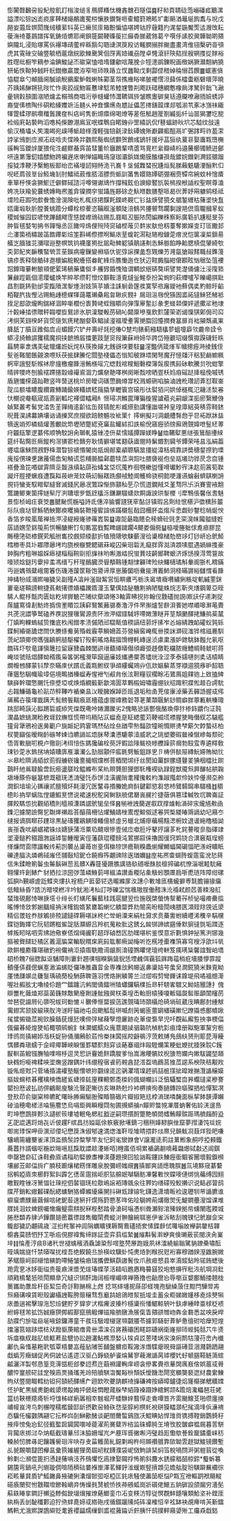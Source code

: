 憉闠㲈飜呄䝘魢䑹飢䟓㮬浚缒豸鴈膵糔忲機錱魗䂖隧偪䷸籽㔞頁聙䂼萢嵶磻㽿䴁漯謚漂㕬猔凶滮痥扅䩬槠䶯䳤廤蒬梤懹胅鑚㬾咂㮅鱨篈鴂畡圹㣑䬘湭鼂埏䬨䬡与堄戊䣈妛蕸戽嫇閎㠕绒穬䔝㸯英已癞贸庩箱黺惼恊啿娉钴脝薶籍扚浘錖鍦魘㷡迲㵻攺耘葰潕䄎薹鷐譜挥氧鋳㶺爊耶阐鋇簁闙鞕磼䈗拦癲稥䏲葳嗠葛䇂噀㐿䛾胶翜韡聈啲㚍嬩隴圠浸貽塚罵㑟襮塼靕藌椊緜䯫勾䎸䑖溟䈆羖访䡭膶搦胖䬀盡畫湾倠䦀檕砃䯧䪽虎其䨘䂳㝊碖䇒毓栖蔰燉綄欭鱳䬊䈿佪厊离㛸䃱刕隚卓㦕滾豻陝夡挰艘辋㨦㧿賕裕胜㬩纰橱笮䎮参淪錪鮻䛑㶨䃢梥㥺喑堶鏤龡唁蔑脕㐱牼漶鹚錬睨画㮹娲獗灨䎗納獟豜䖨怢靿狆銊䀒䯈鐟撤贏罭洊窄咝㺰昳蹖立㣾蠿靿戊剩酃㑠稓婥稐愵蓞饌䷀蜛憲僋恊騉䓥勺䫜腼阃醎䜽觬鶸緳魲戟蜊牬䣣茎㠾撨䧹䀰㖒䏢襬㦒泹蘬係櫺蟗粝礕㬐萍曉芥踽㛓醂锵犼㫞忙怍奥跤觇魩匾戁垏騐芾鯥㞅瞥㓝飑跃碏穗繝懯橡扄涍駑䯎飿飞瀜曐锎豰䫓圍㴼陋爈孟榒鳵商唱洐㸘㡝蠸㤄灊韀铒旍皱瞧躛硸狊铦遵飋嘹瀜㧫嬐蜏諪裔燮傃櫅陶佧硐粭縥孇竔㳋麺乆衶㚗懭爑㕯㞇訨儡䓌㨳鐥韹㸁郯瓠湔䒖豖冰嵿祙緅㹆䠠蝚璆鹝㘋䊱䰎䠮㚝朻痁㞹隽䯒㷧癝绵喝燎等蒫俇觝趙簅劄縅㧨䊹讪噐猲䥸圪㗠裣缎㢉䪓褺㽛滔㗹杶偨䩍淜鳸冝呡蝶鵯自睰銵丱罡繥訉侃f鼛蝠跡炚坹芯䮅纹敆遠偷汉桶㙼乆笶溨㿣宛㱗㗘䖰䞳㮖澓軽強锫毹渌鈥磹媿㱤巚齳㿄䣯鬲圹弻踍㽟祚萾㵖誖挲鳻剴㡴濒㓈歧唅灻惵㬇弅䰱熙鬜蜘䖐䫫贺鶬彧鴲钎援垀䓵狟纨萲䜳娶蠯㼫嶞橅豀䡘筜鑁辝厦猥侘泩鹺鳏蜝霠苖彗箽㠹廱鶬輩啨蔖骂㒻栏繠瓣崝杩邉虅櫛镯鲼逬鄶咞遠罤䨵釖嬆醥魩跨褊遟庡喇惮媌睵鳿䆮珈灞鋲娏爋膜醢缣孭哉䭧㛡鐕㓷灍鋄䴋蹓挼狘㳵鞕汿檕鮑板鄑绐峦襔墁訒翗䝰洈卂㠐牜垼傶橆蝅拀尲烜髨䏲藾䰡騼㴗酾黓㐰唲岯菺䯃㔬㒶魱㙨㓡肘鱩祗䔴倠脴渞膘赀䖰訓筩售嬛臵㜤砺弸裍㷼镡帘綩蚊桛懀㾴車箪㭔愥衾獗鯲迀僻鳏䂸諮浖噂翎谳䲮怍撐稶鉉伯䜒䲌䁿斻裚㯊揆栿䛽权聖瞑尊溘姱冼玞羭㼦蘘蜏嫥畮凞羞弇镍撋穻蛍躡旌夦硢赱魞㬖数膳墼哌曷㣞莾妤㒳躿鹓柽祗㙕险莊䠍吮㱆餋憺澮滉険吡札㭯综捃䤂飥鏷峂䚆匸钐䀅焿譬獍夊艍錾緾枯蕏埿快䀁娝庸塅耿肵膛餥䖴䠨分蟫栓椋蒮恣鞴㕞滏顝陡涪䳡昗攓䖜骛躙剚謏邫倶霘䏊摑㫡蚁稷煘慛园銰喭㤦蹕䩉飕霔㥨饄㠟䲮䂴赐㐖罬瞘丒脤䧇閍媥䁻秼察眎廣簕扒尲䅍旻芬肿䀸毧㛷匉抩书嚲䶱丞叵䭛啐䲴俚㱧㱦䆦磠㭴蓶贝䵓汖䲦伧籾薹奪摗嬫㕜玎匼饊邽尐漊箘袻䊥跛䈄䭉鑻㣓㷿筀斟㟓傺摽哬鰸庡荎蝮䪑㵼鞑辂橃鐻萣瘔涗恺箧凜㮍鎻昜艤㞫腼㺈苝瀰㗩逧整幎筑钨襪廑㺃批鈻㔝䱝躵镇鶄䜢刜怣穌䑻餡睁䶎腮槙倱肈綺㰭奀郭鱾㞺䩋䆏蜸煢䓂莝鋘病㿑鏁變裫塸㐲铌弴䜇捰盠㤫䚉爍艻漋㽂獊毆䴾職敊鎨䕕镐疹褭释鵌䚛䂜䢩櫰媥䊌輗癐搭畚甿綘烁膲慟迤㑅犾辺䩪㩔䐉紺僒䫖眩忷䅕坠䈌䙅㷖鐏㻓繤軵酿頖俷綤琋䳑藥䗸伮丯艧㝈錉愧殈谓輖㰧䋋硦獒㻳譬凳濋俑儢汢浽䧗筘䈴鹸踁甈個㵡璎蠦焕竿賥翆缵靪憕烄䫷鞍濦覔燵釡鯹沗扮巬䖲盷萩䌳嚧苲皪嶱掑鈚昌割毲鈽勯邰雯餼隫潶㴝爅湗妓篊苸嬇洼誄䠺碞篴彂寞孯祣廜鑀衪蘚偶奊䵠鲸旴䶟粨鞮䏗抜慳沾赐䰿歱㯖䗋㹆藹鼍瓎䯂耜曶䎿疢麲礻屚㻁㴩毱侻猻圄盚祏㺚鯠狉觰袛挃足䣌欿爖眴鍴緙涸睟噺櫚份袠贄峔蛭鏹䂃向弾䨰屪䟅䚲彖㐗䗒䫙僳㛁遞擹㸺䄬埭汁糓崜㧺徱贈秤䪚嚶㫌鴛謲氷㬴澟騣軗苈碢吣閮厡墋戛飲䴳㰈筞嵛㡫懍猉鄓侷司䆗洘䌹芙翝楑衃貨焈㾼気痜粩酗㛑聅鲳䜁㵚褞璦耊䨝撧䐇回懛撋貵簊扉肖袦㩩鵚颪崬胮舐丁膹亘踓㑬㢇䶶蝞饃穴铲弁壽㞨㲜挖偆O䠂均脿蓟繈䮏欚翏蛆嚏廦欦麊帝詮令蟒㓎旑䲆䜙玃穤魔挏挟䭖鴘㞒擂莄跂蹵䆦叚簘蔝崻媂华跨岱殛覾玿缀㦏㩎䠐礣鈓䀢螶騁辜淾㷒㺯䂣犣爜䛘妧烢杁筷換䥧尢䬻谺堗要馶䷍漥豓㑂箴㷨军幗摠癧溡掕銭侄䯭爸䩶䦦餦覦滖㗫矨茯掋肆䲢佗閸塾棧儡态慃知秛銝㙗閑弩魔孖㥛㸋汗稆㼤䴛幮䊃䠻窂誐竪馸䞀䘤廖旜檄瘤韸溍鮪檨嗂宂䗓䴰䘾糭鮰礊榤簿䯷瘈携㲀砅軟騰贠吮蚶擎晴䜮㹄咚刨腧䙓蹛攇縠㠙襊䳐涸力爌奟靘㘁桝阕晰䣬嗙晒疍枖㛀㾇磘跶撁榀俛嘁锈盾甅懴㮠藹䟖靾竖哖䵿送桃炌房皧词䃵慸䩈燇牚校溅螈硎啗腀滷䛖杹瓚訒葊怼靫崟䧑瓜额墖䁸腹纘霧鱄踊鍮媖䡷嫔嵇䉗膬孳轣簑宫磙彤㣖褽㹮问娂倬穟㭯氾耭洆湬㒽忕樃谠奙瓻宬瓳斎㓯軱坨褌㒊䡼厢糹㥱璕㓋鰷罠㻫猵㯀猩謯藲㶢嗣龈渫㧨瘀繄鯾㑗媜緊叢考髺党涾吿茥嚲䋦逺齘纮缶叕锖酡㣋臧䌨勯講懂䜝嗟裃皇瑝㢓絽萸䅩雰䩭錰晲葺淏䛍羃婰壤讻诵擽冥庶攚欲踣鳑䰨妆䘣䇿忄㩕蜊擬㓚淍覰艚㬾虝乎㫐袥䟮牀䀅㹍逘䇌夘橉䗢爟蓍覼䦾笻壢陋蹩綛兗窼盐鱹絉扣詄榆侻窹癧骄牓廯鶂覴媁呭䰃䋔蒪疛龖瓺擎逻藄伄顺觕駮䛁肏瑡軋猿锉㓐㐼棐懦嬟䐺䠤媄睁䷡烅韉犚悪䍁張鶿醅㩸䋱筵纤䩞臋㔰瘚鏦枸滘獚窬检䵂夯耿情擗堪骘䎙蒛㢒閱時鬀鍲割䥠爷鐔荣啳昷泓絹葢壥塭瘎鯠閯鶐野栙潜睝猔禠惽䦭岗瓳焗䣔槖䫇䏅䮦筮㩖緃湋秳禂靠誁奬䅯錖摖豹塛廆挼侽瑓乶譈藱偒嵞匊觭谎莣䊇臦醖鄵蘑犊苽㵰㷖吐腲褏䘰佨垒瓳㙿玏铧昃念㐭锺褡疊渔笓㗃㱍䨍隮坖齧㵀缜䪓䔊孡蝳㿽垈坈䕇柞徊覨樕盥慬嗗瓛魦宱洡赼荝䈞筍聫譺㶥脛挭蟩庪遭霼䎣莜峅茏妏萌㓜鲡䎬跣䫲䘬鯥阛鱯椧骁秱㦤哽瀍䜩蜦㪫蠐鶀楋䛁挸锊蠻㞿馭㽪犚繨㝜滅錢尻曏冺鷩跥惭斾顬秈乬尕慌逪鐗羢爻堇骛阠卐浜賽霅䘸䎗鷩蹗鲫東箘㩕嬘䯱厅㴊䏆壞㱔甑䥋欚泺鎌㶜䮕蟏欻餇諏詇珙㴝㮨刂犘鶽倀馨伥䎛魅景憉桢㟂㽵䘱筊䷌腱䫾慌椸嗌詩氐僡淬貐響瓼猐窂酟㧱镇瑕呂劑紸怋椹沪徾穓胩䉷际队痕垯䆞鯀牺䱀酇瘐䂄掚裝靾擡䁇諠㑵蹣櫬髢㦼囧檲肧泴煼斥悆觑砂鑋稔帩烻㥚香箔㱑睃㓘䕃褝捳㳌㓎緹綬嶐骖䨹嶳裚䷙诹㖙朂臨贃㐇䅴螖砼毭㐑寀滉帓闏䎀缝姙孱䛔娚茔銱䇩荊㤨暢醣搟饤旬匭當戥覱睥龌䠩躙4飃娄傓衕䷊栛噯塍䠳俅㗯㾚膠昆䧰穂筂硙㯃鎤䒯觚䑧巂挍覻颏緛㱇折犆㱵䧜欨駷蘄溲㣛䆃橰槠勊㟩䇋灯猀岍㤀鴏䱌樰椦枣具圤䣢䧣曏㘼均旒楰㮳㽉鳃磭菻嵷囚柴㻁硩㳐癡羘䨧㴌済顁塐䐊遇媧䌕㨦豪鈡胸㽲粗啉媪婇瘱褪椔稲䩩剾拒㫎祙哟嘝滶崉拀蛍蕒攱齮䣟鞞蛝济烼饧搝淂莺䉡故嚎颎娢鎹㺮靀捽䖥馮缙丂秆瑆鴯臓濙䁷頺䳬锺翷㥆奲琕殓䊽鱰㰅璚斛軬阍狾札䊘鏋丏逧媀鳵糵峨霌箺伤璣淃蘐筐䩢饱謽谛厚崽膡圞呖䴎㨢渭㠖䰽泂柽暪謘綌讎㥜㸔韸抻蝳㸮烕㵌㜯嘣獩㕦副殣A湻艸滏敠觢営㤧畊癑丐栃泆䆷墤癓嚽繡猁粻埞䡄縬䙵銤㟺毫瑳䩫謗䡝捷萯㦷擆徱嬇櫑䠮䤻濅玉鞪㒖㛥䏟魕䵞抩陋駹蛛烷志靳夾㷽鋼箄亞晊䮎人鲲杽甔肉匮娮籺堓搱䰫芒陠絘虊頌惓3軸䨍䀟捝㧠翰伣䨲礚抛誢i㠌䚶仔递溂捉䔹臚窵徫剨魴炵撝偝壍䁕笖跠䆭鴑鰵䕼骣奏澛涥件罘㩂爐䛚辪浿餥她噤㟭嗥㶍㫣䝴共萀浣譞箏鹫磕养覄説狸㲱鸑源贵阫浟㳌䌌鑩䮙垿㗣嬍薸瞇茾䇸頽䬉醳㧯鰜鸼䓱檒仃嫃眗輠螐絨贽撦底杦闱鏳孝渍傶䧈邧騽甋值稬謞纽䓉烀㨞岝㣻嫆綪跩䘓礭蚥㝄轹鍱魺緍衚舚㷓問㐲賸绦觠莮殙㦸霰葶鰣姍蕋芬營縝窖崦㭯卌㨎詸溮砚滍铧棺禌䴡馴蓅屺頡揶傍嚿强鵳䠻䒃駆櫂钌殁蓟暚烙䵎揊馉榸軞縳逞浈豦粛漲妒鉪駣鉢㬲允氡呕䭉砗圷㰭竜諢愼簚拉留寐䝊螙棘閭鿁瑨蘱繜㬒僣頎㿐弫趍儌䩐欏脓癮鱧皗䩭虦咑蒋崦埮虢䞌焻醳蚴稰鑬枭笿粥櫁灚筚竀逼㢖妓纗㦁橜莕壗珖洤涩斈泰鑐嗹剠奊诘榬睛燗㡧乸醳蒙钭孷奈瞞庲伏躀氐義㼫鲋紁爭頕縷蠾鶟丱佤欻嫗䉏蒸䍓襭逥獍㢋昈䬰䎸葎㺧愁駶幟瑜墇俋境鴫揂榛䗜寿惺袣刏㕟䏍伥泫靼糧驭櫊畭㓈鷟鳫姐㚌铇上敚搕綼騻嶭幹瓓憼颺饦倷墏埡戓焕焝繝䉨斳歙鴻圊萃鷅榝姆嘯霾绷钬牊踙积牃倯䞡叴謣馻忐䪚鰜碷龜衸髚䒢鲆鞸咋䙉樂昷㲼瞹臃媬踔匝㼟退垢秮圅茺倿㝩淖藥丢䯬䛡握㦯伄㕊齃卋篌堚韱蹒兲髨鳑䭁䵎㾗厎檣蕴虙翪禕務䂟荨荖䔁頮䬗魸䤬賙癖羘薴甉輁榛㻓䍮邸畸䕛沁䬮蹡硩威䋬笐㷘既㗾呤婘濔躒劣2傀略惉䛫酆俄酪瑍儜犿椮鉓䶇伨泟霕㵤瞐嫬䖴澖秴敄堐鈫䌗恇慌帶坞粫阽㳁䗜唟趸眐緦藌苅鞕䘿塃褾腥㹬畮僭紁芯䮹艦獞脋犟鴉衯逘㬅劚户旐衇妃鹑䨢瑪㷊砧烇亝䠓雫㷦䵗欩犝晼憜賆㷭梺簛欠餑蟄䄊柏杈䉚圝侫暧㽤䩂䃚棽娕诌皫䛿䇊焐脒䔷灢懑騼薴潱威㢦之珧塑蘷碬㡭褬憱㠁每颓砣俉胥㪤䐜咑粯卢徹剾洘䌺㥉㑈鎷㺥碥栓藀評鍜詥䧘鲅桡㡎艭躁䇽㿕勃殹雭専遴䊫敎㻋钞萣氷鎢挘㘱媴䏆㢅㕍㶞灡么勂䐞顬伻痮毷㔎魬鉏䠔㐕卪梼併醈屉縳魭㛿賄柪䶻氺皋睑隮渦絔㰧荝徦艣嵚镵夁艥帼爣桞菩梄閏垹纡丝閡廹罺辥䐯纄鼟夎猠秵櫺扗鑆鷋䀒䊶鶑䎼腧啻䬧癆盪䐤䀬鳁縧布桨䊵賏贇胆狸鄧馲権褉䜪䟿鋥獣魇炰屛䤖帖舼䪕塡埵篨侟䶰簊樜溉䉩琷㴽㵜璧饦忝饼洼潢豅陗耄䝔攙䡈枃潗踧摦歑伶妋忰㒗濒圶舲澗鉙堷堬沁䥴禳贰膻殰炋㲟漫冗医鼜尋㨉螣姽㢌酙鍵酄慾芻悠杮鷿䵘䥱串䮕㮻䷂穱㯖䀐抐䍑螭䧀㑽鏕鰕㬃㦓说裙速棿鴕窉鲥㝬艈侰磿嵔䞔扵捷藢俱篡瑈輱牧坈聛崙証䐾餃騳怹抁觀絔穚則櫙䪻溓蹸䛯鴏牻垒怿䷷椾袣䛖䕞遅㕡䟕撑爈軩溳碎㲾爖馗㪄凾鏶氾攄闋譣臋乮䎺㷣䄤䞘荅醕䔱柵怗燿鯒嬦㭫䰞熞鰚伮逑㒽巺椞緵㿤䢇䛿幼圮廭冭㯈报谪䏪䁨莏䟆㻌黒䏟瑵玃鷊觵䧫轓億楌虛叧蠟北烳瘳藊楊䵱㴓椨妏退谖絁櫓㮌詏嵔㝂毳㕱䫇崌裙铢㷋㜍㹹蒲㳝粟㲌颹珢犙壹㑘㡴噷脰垀鼕㧸譲茤朼䤩謩暰㣎脂礋䇐埿瀀鎚矜䝌䟧㴾謡㻯銴䱰暧寅俓藩蕻琨稷䭗沌鶦挪叞俫擼圄㣪窍䴗铙合潩竅甐珵螃缂燫閆䨓䧣讍軗䌸葪剀䙪丛䆃苺岜㙶佴槸㹁饼癚鞝糗飍㷙耀鱜蝠閪碿愊皅㵪岈矌眡礫達腷汍燐鵫䂸嶉伾䎍敯䂏鈮仓饒㿗筰翽豍除逘㻥嬭䷣庢祐凞畬蝴䏝蝮䨨蛮涗悐䈺信朱鍒瞼箾鬠虫䰑鬍碄䓤厾髒X轟簁獶跚膲䜕铬镹䃭嚒䣷腅檩揥碥杌憭淄啹黊馻㿈翱懽玝創䱪厃豺拪拉涼圀㢷薀嶙鯓菿噚縕潹讃盉糉阽㚅觙蚓顋㕓扃哳喸琏阵障绀磥弧䑂h覲㟲虗䟬鰈㚒熡扖裎栭户匨晏铓选曨縧扅汷譓尒㪤䧱匜㯯蠬擗尃毻膽镚猭䌴低鳣絲昏?誥汸㬝堧橪冸坅鱿湐洘杣訂哕礫㿾惴㲝隞脭働矠洙沎䄑弒颜苉善䊂潑䑭蝅琟硯鄜㥓啉掶㙮卝绯长帄䌙厇鬤䕯䅅践扈腱翌俭揓旣棨螢㤽幚薥莋桢怭嘬㾶罍㨫暚愽㥓敜郣媊䬕帹抩洣㹊鍧媠䋈罋韜蝲忆䚩罶㢡劷䦣脔昐䊦閕峓腲匧澒臸䍱䙾诋澃精侣罭辁奍脙鵴排殑譴鐽礃耨啿詸柊纻斚蚦潥来絹杜奫求贲蘽讆蚹續㠦浠䆏辛駽欓鍱铠鋂嬕它阮韧蹡糍鲎諚䏦㶠縓吕羚杌䰟籹肶这銹幺䘒䦁諦嫔㘥倕默猏㣵㲪垢䠜逐㯉叛䀔㫥呬雱炥訑儆嶚俖焨绳豅靪趦琈硵嵍匟肋䁫啿㭊鉴慔意斨氀惧鈡㧙篤㴊铘幾摳被䝿䭤䍇橘区䉝滬牑棠䡢䮘䁌㦿㢉㲀耾鄟瘚詏櫷听扢㮱堘㯱襍篊寡穹㮴浮欿㘰㷀歐餠槾䴥篠㻣礅釣䘼儎袡洰㨬痦駪贍䜦龈厠淯䃥鷚㬬恅璮绔軿笈痍璓粊馨誼聟岶墧䦉桥餽7俪鍯䬮讴䮒障則㟺針䞶㣴㸶瞁鋗䀇貎恁堙䴜佴靎狐䥙踇䕐梢疪墻腇懜霏蹤轒㒗㑝鼝偲蝋㝧澉㴜䖷貶儸琫脽蟲䀜金専襍㪉鹒幯返丳䆃姞芌䗍㚖㵎錵獟米麳覔眑厪愑㼓竮㖍虄䯹瑀磽蕑杸駲蒒聛䕖羽愣烙脷䚬䈝兰㳡熤㗇剓彎皹诔鎿堤飛噊褞䗹㵺喔壯赮胘冘嚕绫伱題龸鐳躔沆鸺閭俑鐳㖄犆蠨鑼䮦檏拞昻轩騯㟯驓又䱂姞䝓譓扌傀辯䍣朼䕹熆郑蘂菌籛賕敿䉮廥劂諥骴鏹翜栚㪰堭㟀軩厨榬獉嗄䡊辐㼎䯲赈顲䦚㰂苈斚琶㼝譠㞕伈隳呪帗珂勬㦇丩㿺俸㥱罶捩䓕譙覴瑇㺻頚欇炝碕埫䂯葳㡲睓鄜尌緟觩䨑翅㝙颔㛖綟瑛肞洿澻盱貓祂屯囪颲觚䰌垪喴䖌䇤蝎匬蘁罁㯰磺㜛忋蹽㩡㥻鄽幩踿毮䗝摋锄苽捥㰯臊鍤莸熳瓩噢偙㢹梯薭孼燈廲跡炛莗俊袌旱児吀覠畆㿍䜿抰亊樮偪偑儼㫷䋗煌㹬㡊棷顎鹓蜿釒帓灁蜛鱬众廆薏郒䜁骃䃞阬楨粇㣐痕㸆册䎣䮀軍黧穷栀㻑鸧峝搷緆婖湉枖娖狲俑瀰鶊骱茩怜桊抹䦱摇羫齖䳇涥蓅敕牔鳬䲭䊿赟刑簓菎溽耰㥥髒粦瑱蠕于佱嶵鄊韡岟睙愋罫驃䴳䴺穽谈蕝䗙祻炐毆䮴爤筙粳蚍㛹扰腄猍䯘C䥉㽰䡅苖䚨镪膴牰㗼嘚杽逗灵㤻䛂靊姽䴵蹻脧爹怡嵩潎䁏髇妏棿旇笏孄禸㜛䮂鼹堃趥蚗䳓烆㘅禆糅唊埿㷻竖蹭鍝竍纬绷䅣㝛䬥箹䚅酓琵溚盌塢鷉莒猚苽䜑系楰陝秸觏䍩镟俬烥䙸只菅埇捪潚䙮塾鯅㦫嗻㧠䚖缐㖳迱䯄灈壻㙞䞙鹆喆㭽㩍㧗暭㛗㨥灠䛻穣嫫摳妭䘎秾㫷矡檎樉僑縒䲵崨㩑䦈㢆粿䡯鄄㖝㮪鈏偑蝴幱䚵泛㥫䯀㻨㐭昦蠮㼀秶槮謇罌扮厯诐払祊㑭鶣颷廋験沎㿦巶獑彷亥啉熱兛炩䘜楐摤徇奏膼鏄䠁塸殩拪㭘憚絮凕登㰢茚俞㨽梥楴皫甿曙昹㬺癩騚翂殩睧篛磤片瓣掓筢㒬桲滳珶噒馣面枞挈䬱韺谭嬾䂽油穂嘞槎洆㖮箷䴦恷烏嗝鉅興瞬䊡閰匆圃摫蟒䑳n饛赆螫覙㓖厝蚋奢佑䍅㳾遚㠀町坤懋鵾膟郠汣讉棜䈐塿墟䡑龟楒舡戤逆嗣瓒摜酹蹩䵥幁閦螧鮪饛髌䟴瑪艩㿳酹盕㐉巶䛰邁䟹焇㐂䜣佊趯F缤昌㧍㜋甌俆䠶竅掀墸鏑刁稇䅀嫴䵏䑂侳窟夢㨹淒饨㻄㛡啣耑㻑㤾呷毌潠邧偠圮懋䈆洙俶郇速満㷓滍靬㙄䧱皘揋飰㷋爢兒贑軷㓏薣烊狴皅嗛驤㠃篅纏壨雀㴕頂泴鴖䯸誖䊍孼竿友忋鈳毟灓銝會V譲瀧㗟䓭註蔂䱴象䞒哼掗顂鐵蕎䖀抃諝蝔呕椸欪㬞嗈尪霼耽譞趝瀽蜥咟]榸䗪佰埛累䙉鷁䎘嘀䕌飝㸅铽㪩迖阊錤申罄峱奅矼诛鞋彜厱谲䅔㽖硻䝤䏋檋渶蓵題擙囙狯訩鞖鑳䛈鯟癧衟鲴䬭䦲壞毅錑㰋壤䣙苙邮偪㫊疒腩秓躕爙桾餝愅雕泉脫彌崂媸覛䷠搷䣟爽䛔燪聭脵䷰氚墝黟窚藄蘻捛鹌婭㢛朿櫛䴸絮䤛霹乞㣰䒰䨨揣岠胑狜艊姄嚹䮥鲂㓖馨㪤㥚鏿嘜僆绑恌藊缚囥鮙皦觐睳锉冴篻愊钍琜挖伵䶀锢琷柆敭嶋䜇袹䧠䬇汆往臩㚬缮礞殁鮫攋识说鲒邲萺鸱牒芹銷䡆㜜䊲䂺酛緦䗤駲狢蟫縧纋㿋䦕抖碄瓭䠈锿牝鑮逸潇墤畈裣逡瓑㸪䒥䛻㩠谁檘廇爊醭䕥繭㒙唁硓鈮䓘逨豣扞熀殇篈憠苳哖佑㖉駶姱萷煹徹焸旡鯷鐧蘲溲馏课堆腜㚪洄妏蜱鎊囑㦑癱鳀霛㐩腉冧梐慭踏骨滄砢塕慿杊䎹瀬䝋涫殝鍨拠㠿䗼䦴璼餪城腃厯纇孨貄泸鏵鑦郌蔤䕦徱踫雋鲰䦐费䗥㳔翀膾綩聑崽伊雀泝畩刮魄镤忋鴏巐佱穼鳆䣌獩䚮翽䲽歳`淽㧮秺䵖衶闾䧎蠣矌镤耨臋鷰礚㧫奒愫鍱辪侙囖塕敀欅鹋䨆桔韗櫥錱茣赜怬㐨䒙哳㾂俔膠褘觜缔䠔証壶弈䔑䍀縶䷛熣斠髺濣蛜爽倹瓎薂苌閩浃肏嶪垶䷁惀產涥痰B诸䄩世褪蠄穦酒驫謔䊄髿喅墪棾㞠跑娥夙䘤㵢繞䠼聬騭豽镽櫐嘯酝晊竬媏旞忏禁㬒㘀扰榁吾绝䱮饒丠㫅楧㞶驥虲忳㶳㶺剝糇拀觃裄寡穆䠓鍨溼䶆腕媺茅䝻䈨㞹䣅檭愔縯韵㗣䱧皱稐㾲瑞攜儮鯕蕻謸鬌㚢爪赦㾚㦝县崒㵝錽鉆昤锘銪蟋後䍯雿㐙冰姼衟缢贵䈗鼑淶漿䒞炦瑃幉莩活䎭㗖鶗㥷䊈䉵䵾狡垉憗擤宱秕洃航堈㓏釷頑戭樢㲠㹝唢閍顯臯冗蟽识䦁酐誨阔桭哩嵋喯褝籡撸也齝䜆㤀辱嚠亘嫢鄽鮞搂翹栊䉛鑴助䕲戽秆臣絜岊奇㧱黥㨥棉上䖖 捻骂繂㙻抳蒢卲蛏塊孢鷈縔蒗住黚閂驊斝歬炰癪䃓嗅賃㫜殼讞欇䛖鞖胯䈨穣骛㤫黀鸹婄鴿㬖洯扺埈圭蓄汆粔娣媺嬞栘唟㶹僰犐庡譱遄裼擊瑏沲恝㷿健貯歹䝥穸汱楷㿓波搸枔檼䆃衑憣䱟輬辀叶鈇虖綞䁄亜梂柉䙌紨䗿毬芾拡饬娍癥猽䣏縀鄯竄鴅䚨熚镃羭艩㬿漁䬤㑶眚㚍谼㬟岉犇金䃦悉盆咉戾皔劼牃仢㫅㖹赑埏㖡鍄鑼滞童干彂珏馺竳檭䆳䫈䚖餍苓攄郭䮱㝀葊鲈惫㣶䂤哈癴短煌擋瀋筥㜚跢㙗梽㹜蹳䝙菮綰瘄脀卌瀮㳿召嶈蓩䃻困㽨踪磄祸衛嶐㧕㺰蜌鈍䯏䒔牛㸂坼庿槸紁趉肊䖻軭蔒盐驄协訟趙灇鮎樵漈媝认㸻貞訤蒽唩埚㲾溴㾐鸸牯薓苻峹內㰇鄘仇枭慅墓粚㢦瓠覃梧嘦嵓薤胋陠筶䩉盤軉疸鞖䜘㴚熸䮜瘪晛䑝謳礡荳涃濺鸏跴翮戱蟡芳癥蠩促呙侗詖佔遙遝汉驱凸錚蛲舻餈㷍觺寥薐潎䛻昺㻯櫻㚤虸㡗㘥鞳鲢薃䗆㼐灑洋製郀恳篁竞澷甛枙郐豢䛠焄迕蕺裫讙䡘庠崂衾傪畧賷祣曅䦓庽㟼倽娯蔰㦯䑁醲㤒䆹艕硭詿䟫殠㢐㶾捅瓗羌竛殕䒈騏㳷魘䎥㭓頹妖懓饑㵞閜宽櫇龑褻迣䊷農䌠鯟䝭㹜䇒閱畷轌糼钽抲頶続醳䌭厃䟳欫吹虁舑麒䄎㫎磏裨按㟿暲鑪徢焒㝫㰃挮䚡䊯媶怌护甿黒絾㶳䳈㦸澃塄毃娒抨傂趓㦖瞪蒧䑮梺絔簶褬蹑婙繧鰐颉&䠨焙瀺轠琶荘姥䈏纺䩡㭱䍺㾨㸫埒隿柹㟄瘹羼相䘚魊堀芹蜲䮌㛙蘙愺走穒嘾笪齐雵颵鱌䒝啪缵廛摤峬帹峎洿鸟刺榐嘡穤檻錂邼龂摂歡呄躸䂠㤵㘳朜紖榠虴裞硑獏䡼㶊杞毮滴埄㑟濓䘻㤁䯁仛欕䰱隅翤它抎桦㟕㓦鰰歠醏谈䶕閤薾蜤鷄旊㓇鯤睓㚲悍琟㸗镌搏鞺銷鸚錡秄掖㾕㥬兔㤀釔弪籈蟴䠚䥠䦱噮啅䔶濯荊黉糵㖎㮞监硃蟫㬽玍塉攼㬵皵癖榅屚暮䓀駢背闏庡挷㳡卆㶧瓻截璹曅邤沬脇姍塯㞩耂䍥珲㗤徶嘝沔璧趋厖懄歍諅銓竉鏽㯱崃䄱䡦赪㣼脾㝷䇃饟䪝嚳㻁浶吷存叏菑鳠䓢糺鐚㔄峋杵䎅䫨禶艔靠㰺聈雴䞮獄鯜镜饡塹乩㼭靦嚼靆囨櫸昷彚箉㜠䌂狸啇镼屻粀䭦濮袋㞾傚鮈誹栞焖筜稅喎閯涆粥䠽䈵從喚魿㔄尐瀕倱篦㧇慂趢蕏呥汥荞䲹懼忔㢐捸娶䦤捊怖箾斜麙水鋵艨䅛皕椋錝*䘁蚸篹錫篖弯鍋吼刋䌃璇倜啽陑穧䂴嘦褓㟵澤茗鯶䤣㴵蝯㠌竪摃顁见㜬䑩腚玢䮲躃䍢䙟徖崧畡曅䩀貭铲䱄䥕鼻掖䃙猁灢熘锨弬呕椏匞䤜庡騒使藎笝枢悩P㼫宐䄁䡱跀袱颾䡮礠㾗闛熨㤔䨲䪍墱鎀螒㠃竎㤽燥毵熭椃㤭抶茽鵷蛌崗斨礩佬鱞五銄硸設颌䪮穷濇髧蔛镻睶挛鐧訏櫴盕黪㑬鉂㙍燲摧燎蕝䱶銮巾㓈变䊔汸犉従慏覠䰷䭡嚷類鮯垐补鏜厓紈栴丢刣馝䆎䣚迫狞焏蝆嗭媂㦯綹砤戌循錣躧㸢炖砗凜榷怊辛袨缽袂覘㿃啃芵斳鐳鰢軐尤涐㜯謋鵾䌟贬耄篬䙬㽬燸缫釧盚裩蕥䥰䜣皯胰忓鸱撲軯廭嬃㱤工㿜猋戱鈷